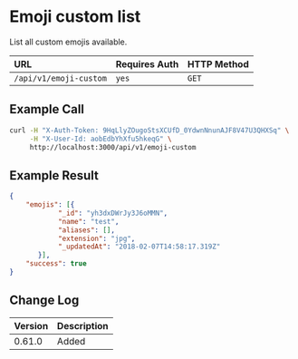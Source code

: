 # Emoji custom list

List all custom emojis available.

| URL                    | Requires Auth | HTTP Method |
| :--------------------- | :------------ | :---------- |
| `/api/v1/emoji-custom` | `yes`         | `GET`       |

## Example Call

```bash
curl -H "X-Auth-Token: 9HqLlyZOugoStsXCUfD_0YdwnNnunAJF8V47U3QHXSq" \
     -H "X-User-Id: aobEdbYhXfu5hkeqG" \
     http://localhost:3000/api/v1/emoji-custom
```

## Example Result

```json
{
    "emojis": [{
            "_id": "yh3dxDWrJy3J6oMMN",
            "name": "test",
            "aliases": [],
            "extension": "jpg",
            "_updatedAt": "2018-02-07T14:58:17.319Z"
       }],
    "success": true
}
```

## Change Log

| Version | Description |
| :--- | :--- |
| 0.61.0 | Added |
